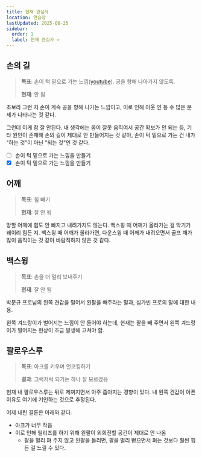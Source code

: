 ```yaml
---
title: 현재 관심사
location: 연습장
lastUpdated: 2025-06-25
sidebar:
  order: 1
  label: 현재 관심사 ⭐
---
```


## 손의 길

> **목표**: 손이 턱 밑으로 가는 느낌([youtube](https://www.youtube.com/watch?v=mFJjUQYyAbI&t=1m57s)). 공을 향해 나아가지 않도록.
>
> **현재**: 안 됨

초보라 그런 지 손이 계속 공을 향해 나가는 느낌이고, 이로 인해 아웃 인 등 수 많은 문제가 나타나는 것 같다.

그런데 이게 참 잘 안된다. 내 생각에는 몸이 잘못 움직여서 공간 확보가 안 되는 등, 기타 원인이 존재해 손의 길이 제대로 안 만들어지는 것 같아, 손이 턱 밑으로 가는 건 내가 "하는 것"이 아닌 "되는 것"인 것 같다.

- [ ] 손이 턱 밑으로 가는 느낌을 만들기
- [x] 손이 턱 밑으로 가는 느낌을 만들기

## 어깨

> **목표**: 힘 빼기
>
> **현재**: 잘 안 됨

망할 어깨에 힘도 안 빠지고 내려가지도 않는다.
백스윙 때 어깨가 올라가는 걸 막기가 왜이리 힘든 지.
백스윙 때 어깨가 올라가면, 다운스윙 때 어깨가 내려오면서 골프 채가 많이 움직이는 것 같아 바람직하지 않은 것 같다.

## 백스윙

> **목표**: 손을 더 멀리 보내주기
>
> **현재**: 잘 안 됨

박문규 프로님의 왼쪽 견갑을 밀어서 왼팔을 빼주라는 말과, 심가빈 프로의 말에 대한 내용.

왼쪽 겨드랑이가 벌어지는 느낌이 안 들어야 하는데, 현재는 팔을 빼 주면서 왼쪽 겨드랑이가 벌어지는 현상이 조금 발생해 고쳐야 함.

## 팔로우스루

> **목표**: 아크를 키우며 언코킹하기
>
> **결과**: 그럭저럭 되기는 하나 잘 모르겠음

현재 내 팔로우스루는 뒤로 제껴지면서 아주 좁아지는 경향이 있다.
내 왼쪽 견갑이 아픈 이유도 여기에 기인하는 것으로 추정된다.

어제 내린 결론은 아래와 같다.

- 아크가 너무 작음
- 이로 인해 릴리즈를 하기 위해 왼팔이 외회전할 공간이 제대로 안 나옴
  - 팔을 멀리 펴 주지 않고 왼팔을 돌리면, 팔을 멀리 뻗으면서 펴는 것보다 훨씬 힘든 걸 느낄 수 있다.
